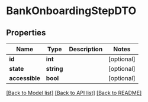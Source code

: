# BankOnboardingStepDTO

## Properties
Name | Type | Description | Notes
------------ | ------------- | ------------- | -------------
**id** | **int** |  | [optional] 
**state** | **string** |  | [optional] 
**accessible** | **bool** |  | [optional] 

[[Back to Model list]](../README.md#documentation-for-models) [[Back to API list]](../README.md#documentation-for-api-endpoints) [[Back to README]](../README.md)


